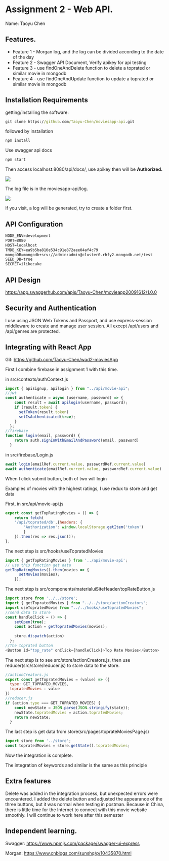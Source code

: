# Assignment 2 - Web API.

Name: Taoyu Chen

## Features.

 + Feature 1 - Morgan log, and the log can be divided according to the date of the day
 + Feature 2 - Swagger API Document,  Verify apikey for api testing
 + Feature 3 - use findOneAndDelete function to delete a toprated or similar movie in mongodb
 + Feature 4 - use findOneAndUpdate function to update a toprated or similar movie in mongodb

## Installation Requirements

getting/installing the software:

```bat
git clone https://github.com/Taoyu-Chen/moviesapp-api.git
```

followed by installation

```bat
npm install
```

Use swagger api docs

```bat
npm start
```

Then access localhost:8080/api/docs/, use apikey then will be  **Authorized.**

![][Apikey]

The log file is in the moviesapp-api/log.

![][Logfile]

If you visit, a log will be generated, try to create a folder first.

## API Configuration

```bat
NODE_ENV=development
PORT=8080
HOST=localhost
TMDB_KEY=ea9b5ba810e534c91e872aee04af4c79
mongoDB=mongodb+srv://admin:admin@cluster0.rhfy2.mongodb.net/test
SEED_DB=true
SECRET=ilikecake
```


## API Design

https://app.swaggerhub.com/apis/Taoyu-Chen/movieapp20091612/1.0.0


## Security and Authentication

I use using JSON Web Tokens and Passport, and use express-session middleware to create and manage user session. All except /api/users and /api/genres are protected.

## Integrating with React App

Git: https://github.com/Taoyu-Chen/wad2-moviesApp

First I combine firebase in assignment 1 with this time.

in src/contexts/authContext.js

~~~Javascript
import { apisignup, apilogin } from "../api/movie-api";
//jwt
const authenticate = async (username, password) => {
    const result = await apilogin(username, password);
    if (result.token) {
      setToken(result.token)
      setIsAuthenticated(true);
    }
  };
//firebase
function login(email, password) {
    return auth.signInWithEmailAndPassword(email, password)
  }
~~~

in src/firebase/Login.js

```js
await login(emailRef.current.value, passwordRef.current.value)
await authenticate(emailRef.current.value, passwordRef.current.value)
```

When I click submit button, both of two will login

Examples of movies with the highest ratings, I use redux to store and get data

First, in src/api/movie-api.js

```js
export const getTopRatingMovies = () => {
    return fetch(
    '/api/toprated/db',{headers: {
        'Authorization': window.localStorage.getItem('token')
        }
    }).then(res => res.json());
};
```

The next step is src/hooks/useTopratedMovies

```js
import { getTopRatingMovies } from '../api/movie-api';
// use this function get data
getTopRatingMovies().then(movies => {
      setMovies(movies);
    });
```

The next step is src/components/materialuiSiteHeader/topRateButton.js

```js
import store from '../../store';
import { getTopratedMovies } from "../../store/actionCreators";
import useTopratedMovie from "../../hooks/useTopratedMovies";
//send data to store
const handleClick = () => {
    setOpen(true);
    const action = getTopratedMovies(movies);
    
    store.dispatch(action)
  };
//The toprated button
<Button id="top_rate" onClick={handleClick}>Top Rate Movies</Button>
```

The next step is to see src/store/actionCreators.js, then use reducer(src/store/reducer.js) to store data to the store.

```js
//actionCreators.js
export const getTopratedMovies = (value) => ({
  type: GET_TOPRATED_MOVIES,
  topratedMovies : value
})
//reducer.js
if (action.type === GET_TOPRATED_MOVIES) {
    const newState = JSON.parse(JSON.stringify(state));
    newState.topratedMovies = action.topratedMovies;
    return newState;
  }

```

The last step is get data from store(src/pages/toprateMoviesPage.js)

```js
import store from '../store';
const topratedMovies = store.getState().topratedMovies;
```

Now the integration is complete.

The integration of keywords and similar is the same as this principle

## Extra features

Delete was added in the integration process, but unexpected errors were encountered. I added the delete button and adjusted the appearance of the three buttons, but it was normal when testing in postman. Because in China, there is little time for the Internet to connect with this movie website smoothly. I will continue to work here after this semester 

## Independent learning.

Swagger: https://www.npmjs.com/package/swagger-ui-express

Morgan: https://www.cnblogs.com/sunshq/p/10435870.html

[Apikey]: ./public/apikey.png

[Logfile]: ./public/logfile.png

